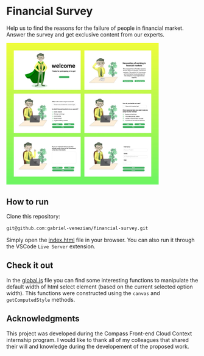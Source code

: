 # Financial Survey

Help us to find the reasons for the failure of people in financial market. Answer the survey and get exclusive content from our experts.

<img src="./images/thumbnail.jpg" alt="Project screenshot" width="400px">

## How to run

Clone this repository:
``` sh
git@github.com:gabriel-venezian/financial-survey.git
```

Simply open the <a href="https://github.com/gabriel-venezian/financial-survey/blob/main/index.html" target="_blank">index.html</a> file in your browser. You can also run it through the VSCode `Live Server` extension.

## Check it out
In the <a href="https://github.com/gabriel-venezian/financial-survey/blob/main/scripts/global/global.js">global.js</a> file you can find some interesting functions to manipulate the default width of html select element (based on the current selected option width). This functions were constructed using the `canvas` and `getComputedStyle` methods. 

## Acknowledgments
This project was developed during the Compass Front-end Cloud Context internship program. I would like to thank all of my colleagues that shared their will and knowledge during the developement of the proposed work. 

